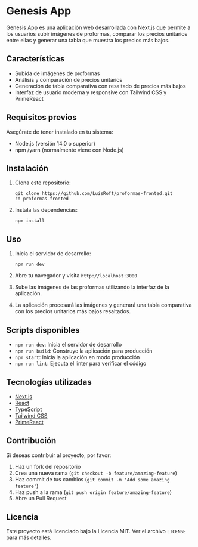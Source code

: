 # Genesis App

Genesis App es una aplicación web desarrollada con Next.js que permite a los usuarios subir imágenes de proformas, comparar los precios unitarios entre ellas y generar una tabla que muestra los precios más bajos.

## Características

- Subida de imágenes de proformas
- Análisis y comparación de precios unitarios
- Generación de tabla comparativa con resaltado de precios más bajos
- Interfaz de usuario moderna y responsive con Tailwind CSS y PrimeReact

## Requisitos previos

Asegúrate de tener instalado en tu sistema:

- Node.js (versión 14.0 o superior)
- npm /yarn (normalmente viene con Node.js)

## Instalación

1. Clona este repositorio:

   ```ssh
   git clone https://github.com/LuisRoft/proformas-fronted.git
   cd proformas-fronted
   ```

2. Instala las dependencias:

   ```ssh
   npm install
   ```

## Uso

1. Inicia el servidor de desarrollo:

   ```ssh
   npm run dev
   ```

2. Abre tu navegador y visita `http://localhost:3000`

3. Sube las imágenes de las proformas utilizando la interfaz de la aplicación.

4. La aplicación procesará las imágenes y generará una tabla comparativa con los precios unitarios más bajos resaltados.

## Scripts disponibles

- `npm run dev`: Inicia el servidor de desarrollo
- `npm run build`: Construye la aplicación para producción
- `npm start`: Inicia la aplicación en modo producción
- `npm run lint`: Ejecuta el linter para verificar el código

## Tecnologías utilizadas

- [Next.js](https://nextjs.org/)
- [React](https://reactjs.org/)
- [TypeScript](https://www.typescriptlang.org/)
- [Tailwind CSS](https://tailwindcss.com/)
- [PrimeReact](https://www.primefaces.org/primereact/)

## Contribución

Si deseas contribuir al proyecto, por favor:

1. Haz un fork del repositorio
2. Crea una nueva rama (`git checkout -b feature/amazing-feature`)
3. Haz commit de tus cambios (`git commit -m 'Add some amazing feature'`)
4. Haz push a la rama (`git push origin feature/amazing-feature`)
5. Abre un Pull Request

## Licencia

Este proyecto está licenciado bajo la Licencia MIT. Ver el archivo `LICENSE` para más detalles.
